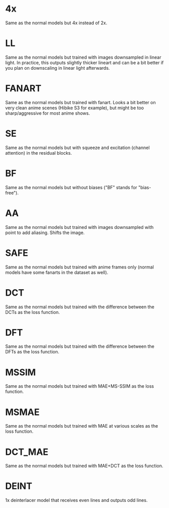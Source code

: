 # 4x
Same as the normal models but 4x instead of 2x.

# LL
Same as the normal models but trained with images downsampled in linear light. In practice, this outputs slightly thicker lineart and can be a bit better if you plan on downscaling in linear light afterwards.

# FANART
Same as the normal models but trained with fanart. Looks a bit better on very clean anime scenes (Hibike S3 for example), but might be too sharp/aggressive for most anime shows.

# SE
Same as the normal models but with squeeze and excitation (channel attention) in the residual blocks.

# BF
Same as the normal models but without biases ("BF" stands for "bias-free").

# AA
Same as the normal models but trained with images downsampled with point to add aliasing. Shifts the image.

# SAFE
Same as the normal models but trained with anime frames only (normal models have some fanarts in the dataset as well).

# DCT
Same as the normal models but trained with the difference between the DCTs as the loss function.

# DFT
Same as the normal models but trained with the difference between the DFTs as the loss function.

# MSSIM
Same as the normal models but trained with MAE+MS-SSIM as the loss function.

# MSMAE
Same as the normal models but trained with MAE at various scales as the loss function.

# DCT_MAE
Same as the normal models but trained with MAE+DCT as the loss function.

# DEINT
1x deinterlacer model that receives even lines and outputs odd lines.
